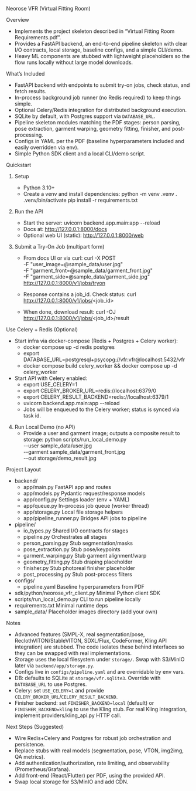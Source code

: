 Neorose VFR (Virtual Fitting Room)

Overview
- Implements the project skeleton described in “Virtual Fitting Room Requirements.pdf”.
- Provides a FastAPI backend, an end-to-end pipeline skeleton with clear I/O contracts, local storage, baseline configs, and a simple CLI/demo.
- Heavy ML components are stubbed with lightweight placeholders so the flow runs locally without large model downloads.

What’s Included
- FastAPI backend with endpoints to submit try-on jobs, check status, and fetch results.
- In-process background job runner (no Redis required) to keep things simple.
- Optional Celery/Redis integration for distributed background execution.
- SQLite by default, with Postgres support via `DATABASE_URL`.
- Pipeline skeleton modules matching the PDF stages: person parsing, pose extraction, garment warping, geometry fitting, finisher, and post-processing.
- Configs in YAML per the PDF (baseline hyperparameters included and easily overridden via env).
- Simple Python SDK client and a local CLI/demo script.

Quickstart
1) Setup
   - Python 3.10+
   - Create a venv and install dependencies:
     python -m venv .venv
     . .venv/bin/activate
     pip install -r requirements.txt

2) Run the API
   - Start the server:
     uvicorn backend.app.main:app --reload
   - Docs at:
     http://127.0.0.1:8000/docs
   - Optional web UI (static):
     http://127.0.0.1:8000/web

3) Submit a Try-On Job (multipart form)
   - From docs UI or via curl:
     curl -X POST \
       -F "user_image=@sample_data/user.jpg" \
       -F "garment_front=@sample_data/garment_front.jpg" \
       -F "garment_side=@sample_data/garment_side.jpg" \
       http://127.0.0.1:8000/v1/jobs/tryon

   - Response contains a job_id. Check status:
     curl http://127.0.0.1:8000/v1/jobs/<job_id>

   - When done, download result:
     curl -OJ http://127.0.0.1:8000/v1/jobs/<job_id>/result

Use Celery + Redis (Optional)
- Start infra via docker-compose (Redis + Postgres + Celery worker):
  - docker compose up -d redis postgres
  - export DATABASE_URL=postgresql+psycopg://vfr:vfr@localhost:5432/vfr
  - docker compose build celery_worker && docker compose up -d celery_worker
- Start API with Celery enabled:
  - export USE_CELERY=1
  - export CELERY_BROKER_URL=redis://localhost:6379/0
  - export CELERY_RESULT_BACKEND=redis://localhost:6379/1
  - uvicorn backend.app.main:app --reload
  - Jobs will be enqueued to the Celery worker; status is synced via task id.

4) Run Local Demo (no API)
   - Provide a user and garment image; outputs a composite result to storage:
     python scripts/run_local_demo.py \
       --user sample_data/user.jpg \
       --garment sample_data/garment_front.jpg \
       --out storage/demo_result.jpg

Project Layout
- backend/
  - app/main.py              FastAPI app and routes
  - app/models.py            Pydantic request/response models
  - app/config.py            Settings loader (env + YAML)
  - app/queue.py             In-process job queue (worker thread)
  - app/storage.py           Local file storage helpers
  - app/pipeline_runner.py   Bridges API jobs to pipeline
- pipeline/
  - io_types.py              Shared I/O contracts for stages
  - pipeline.py              Orchestrates all stages
  - person_parsing.py        Stub segmentation/masks
  - pose_extraction.py       Stub pose/keypoints
  - garment_warping.py       Stub garment alignment/warp
  - geometry_fitting.py      Stub draping placeholder
  - finisher.py              Stub photoreal finisher placeholder
  - post_processing.py       Stub post-process filters
- configs/
  - pipeline.yaml            Baseline hyperparameters from PDF
- sdk/python/neorose_vfr_client.py  Minimal Python client SDK
- scripts/run_local_demo.py         CLI to run pipeline locally
- requirements.txt           Minimal runtime deps
- sample_data/               Placeholder images directory (add your own)

Notes
- Advanced features (SMPL-X, real segmentation/pose, ReclothVITON/StableVITON, SDXL/Flux, CodeFormer, Kling API integration) are stubbed. The code isolates these behind interfaces so they can be swapped with real implementations.
- Storage uses the local filesystem under `storage/`. Swap with S3/MinIO later via `backend/app/storage.py`.
- Configs live in `configs/pipeline.yaml` and are overridable by env vars.
 - DB: defaults to SQLite at `storage/vfr.sqlite3`. Override with `DATABASE_URL` to use Postgres.
 - Celery: set `USE_CELERY=1` and provide `CELERY_BROKER_URL`/`CELERY_RESULT_BACKEND`.
 - Finisher backend: set `FINISHER_BACKEND=local` (default) or `FINISHER_BACKEND=kling` to use the Kling stub. For real Kling integration, implement providers/kling_api.py HTTP call.

Next Steps (Suggested)
- Wire Redis+Celery and Postgres for robust job orchestration and persistence.
- Replace stubs with real models (segmentation, pose, VTON, img2img, QA metrics).
- Add authentication/authorization, rate limiting, and observability (Prometheus/Grafana).
- Add front-end (React/Flutter) per PDF, using the provided API.
 - Swap local storage for S3/MinIO and add CDN.
